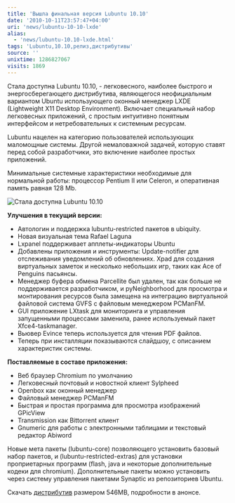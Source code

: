```yaml
---
title: 'Вышла финальная версия Lubuntu 10.10'
date: '2010-10-11T23:57:47+04:00'
uri: 'news/lubuntu-10-10-lxde'
alias: 
  - 'news/lubuntu-10.10-lxde.html'
tags: 'Lubuntu,10.10,релиз,дистрибутивы'
source: ''
unixtime: 1286827067
visits: 1869
---
```

Стала доступна Lubuntu 10.10, - легковесного, наиболее быстрого и энергосберегающего дистрибутива, являющегося неофициальным вариантом Ubuntu использующего оконный менеджер LXDE (Lightweight X11 Desktop Environment).  Включает специальный набор легковесных приложений, с простым интуитивно понятным интерфейсом и нетребовательных к системным ресурсам.

Lubuntu нацелен на категорию пользователей  использующих маломощные системы.  Другой немаловажной задачей, которую ставят перед собой разработчики, это включение наиболее простых  приложений.

Минимальные системные характеристики необходимые для нормальной  работы:  процессор Pentium II или Celeron, и оперативная память равная 128 Mb.

![Стала доступна Lubuntu 10.10](img/2010/10/11/23-00/shot-settings-lubuntu.jpg)

**Улучшения в текущий версии:**

*   Автологин и поддержка lubuntu-restricted пакетов в ubiquity.
*   Новая визуальная тема  Rafael Laguna
*   Lxpanel поддерживает апплеты-индикаторы Ubuntu
*   Добавлены приложения и инструменты: Update-notifier для отслеживания уведомлений об обновлениях. Xpad для создания виртуальных заметок и несколько небольших игр, таких как Ace of Penguins пасьянсы.
*   Менеджер буфера обмена Parcellite был удален, так как больше не поддерживается разработчиком,  и pyNeighborhood для просмотра и монтирования ресурсов была замещена на интеграцию виртуальной файловой система GVFS с файловым менеджером PCManFM.
*   GUI приложение LXtask для мониторинга и управления запущенными процессами заменила, ранее используемый пакет Xfce4-taskmanager.
*   Вьювер Evince теперь используется для чтения PDF файлов.
*   Теперь при инсталляции показываются слайдшоу, с описанием характеристик системы.

**Поставляемые в составе приложения:** 

*   Веб браузер Chromium по умолчанию
*   Легковесный почтовый и новостной клиент Sylpheed
*   Openbox как оконный менеджер
*   Файловый менеджер PCManFM
*   Быстрая и простая программа для просмотра изображений  GPicView
*   Transmission как Bittorrent клиент
*   Gnumeric для работы с электронными таблицaми и текстовый редактор Abiword

Новые мета пакеты (lubuntu-core) позволяющего установить базовый набор пакетов, и (lubuntu-restricted-extras) для установки проприетарных  программ (flash, java и некоторые дополнительные кодеки для chromium). Дополнительные пакеты можно установить через систему управления пакетами Synaptic из репозиториев Ubuntu.

Скачать [дистрибутив](http://people.ubuntu.com/~gilir/lubuntu-10.10.iso) размером 546MB, подробности в анонсе.
